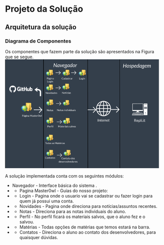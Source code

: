 ﻿# Projeto da Solução


## Arquitetura da solução

### Diagrama de Componentes

Os componentes que fazem parte da solução são apresentados na Figura que se segue.
![Diagrama](images/diagrama.png "Diagrama")

A solução implementada conta com os seguintes módulos:
* Navegador - Interface básica do sistema .
* - Pagina Master0wl - Guias do nosso projeto:
* - Login - Pagina onde o usuario vai se cadastrar ou fazer login para quem já possui uma conta.
* - Novidades - Pagina onde direciona para notícias/assuntos recentes.
* - Notas - Direciona para as notas individuais do aluno.
* - Perfil - No perfil ficará os materiais salvos, que o aluno fez e o salvou.
* - Matérias - Todas opções de matérias que temos estará na barra.
* - Contatos - Direciona o aluno ao contato dos desenvolvedores, para quaisquer dúvidas.








